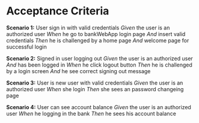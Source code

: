 Acceptance Criteria
===================
**Scenario 1:** User sign in with valid credentials
*Given* the user is an authorized user
*When* he go to bankWebApp login page
*And* insert valid credentials
*Then* he is challenged by a home page
*And* welcome page for successful login

**Scenario 2:** Signed in user logging out
*Given* the user is an authorized user
*And* has been logged in
*When* he click logout button
*Then* he is challenged by a login screen
*And*  he see correct signing out message

**Scenario 3:** User is new user with valid credentials
*Given* the user is an authorized user
*When* she login
*Then* she sees an password changeing page

**Scenario 4:** User can see account balance
*Given* the user is an authorized user
*When* he logging in the bank
*Then* he sees his account balance